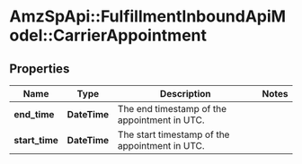 # AmzSpApi::FulfillmentInboundApiModel::CarrierAppointment

## Properties
Name | Type | Description | Notes
------------ | ------------- | ------------- | -------------
**end_time** | **DateTime** | The end timestamp of the appointment in UTC. | 
**start_time** | **DateTime** | The start timestamp of the appointment in UTC. | 

